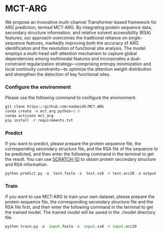 # MCT-ARG
We propose an innovative multi-channel Transformer-based framework for ARG prediction, termed MCT-ARG. By integrating protein sequence data, secondary structure information, and relative solvent accessibility (RSA) features, our approach overcomes the traditional reliance on single-sequence features, markedly improving both the accuracy of ARG identification and the resolution of functional site analysis. The model employs a multi-head self-attention mechanism to capture global dependencies among multimodal features and incorporates a dual-constraint regularization strategy—comprising entropy minimization and local continuity constraints—to optimize the attention weight distribution and strengthen the detection of key functional sites.

### Configure the environment
Please use the following command to configure the environment.
```python
git clone https://github.com/nanbei45/MCT-ARG
conda create -n mct_arg python=3.9
conda activate mct_arg
pip install -r requirements.txt
```
### Predict
If you want to predict, please prepare the protein sequence file, the corresponding secondary structure file, and the RSA file of the sequence to be predicted, and then enter the following command in the terminal to get the result. You can use [SCRATCH-1D](http://www.nohup.cc/article/84/) to obtain protein secondary structure and RSA information.
```python
python predict.py -a  test.fasta -s  test.ss8 -r test.acc20 -o output
```
### Train
If you want to use MCT-ARG to train your own dataset, please prepare the protein sequence file, the corresponding secondary structure file and the RSA file first, and then enter the following command in the terminal to get the trained model. The trained model will be saved in the ./model directory file.

```Python
python train.py -a  input.fasta -s  input.ss8 -r input.acc20
```

